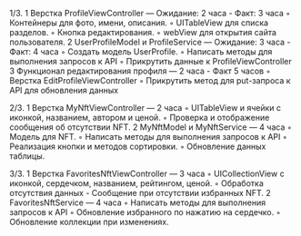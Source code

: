 
1/3.
    1    Верстка ProfileViewController — Ожидание: 2 часа - Факт: 3 часа
    ◦    Контейнеры для фото, имени, описания.
    ◦    UITableView для списка разделов.
    ◦    Кнопка редактирования.
    ◦    webView для открытия сайта пользователя.
    2    UserProfileModel и ProfileService — Ожидание: 3 часа - Факт: 4 часа
    ◦    Создать модель UserProfile.
    ◦    Написать методы для выполнения запросов к API
    ◦    Прикрутить данные к ProfileViewController
    3    Функционал редактирования профиля — 2 часа - Факт 5 часов
    ◦    Верстка EditProfileViewController
    ◦    Прикрутить метод для put-запроса к API для обновления данных
        
2/3. 
    1    Верстка MyNftViewController — 2 часа
    ◦    UITableView и ячейки с иконкой, названием, автором и ценой.
    ◦    Проверка и отображение сообщения об отсутствии NFT.
    2    MyNftModel и MyNftService — 4 часа
    ◦    Модель для NFT.
    ◦    Написать методы для выполнения запросов к API
    ◦    Реализация кнопки и методов сортировки.
    ◦    Обновление данных таблицы.

3/3. 
    1    Верстка FavoritesNftViewController — 3 часа
    ◦    UICollectionView с иконкой, сердечком, названием, рейтингом, ценой.
    ◦    Обработка отсутствия данных - Сообщение при отсутствии избранных NFT.
    2    FavoritesNftService — 4 часа
    ◦    Написать методы для выполнения запросов к API
    ◦    Обновление избранного по нажатию на сердечко.
    ◦    Обновление коллекции при изменениях.
